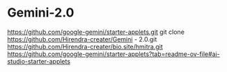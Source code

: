 # Gemini-2.0
https://github.com/google-gemini/starter-applets.git
git clone https://github.com/Hirendra-creater/Gemini - 2.0.git
https://github.com/Hirendra-creater/bio.site/hmitra.git
https://github.com/google-gemini/starter-applets?tab=readme-ov-file#ai-studio-starter-applets
